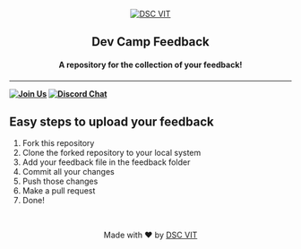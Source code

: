 
<p align="center">
<a href="https://dscvit.com">
	<img src="https://user-images.githubusercontent.com/30529572/92081025-fabe6f00-edb1-11ea-9169-4a8a61a5dd45.png" alt="DSC VIT"/>
</a>
	<h2 align="center"> Dev Camp Feedback </h2>
	<h4 align="center"> A repository for the collection of your feedback! <h4>
</p>

---
[![Join Us](https://img.shields.io/badge/Join%20Us-Developer%20Student%20Clubs-red)](https://dsc.community.dev/vellore-institute-of-technology/)
[![Discord Chat](https://img.shields.io/discord/760928671698649098.svg)](https://discord.gg/498KVdSKWR)

## Easy steps to upload your feedback
<ol>
<li>Fork this repository</li>
<li>Clone the forked repository to your local system</li>
<li>Add your feedback file in the feedback folder</li>
<li>Commit all your changes</li>
<li>Push those changes</li>
<li>Make a pull request</li>
<li>Done!</li>
</ol>

<br>

<p align="center">
	Made with ❤ by <a href="https://dscvit.com">DSC VIT</a>
</p>
